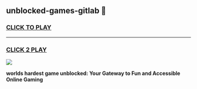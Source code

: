 
## unblocked-games-gitlab 👋
<h3>
<a href="https://premium.freeplayer.one?title=unblocked-games-gitlab&ref=14F">CLICK TO PLAY</a></h3>
<hr>

<h3>
<a href="https://premium.freeplayer.one?title=unblocked-games-gitlab&ref=14F">CLICK 2 PLAY</a>
  
</h3>

<a href="https://premium.freeplayer.one?title=unblocked-games-gitlab&ref=12F/"><img src="https://clearcache.store/games.png"></a>


**worlds hardest game unblocked: Your Gateway to Fun and Accessible Online Gaming**
